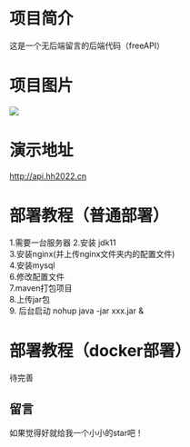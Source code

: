 # 项目简介
这是一个无后端留言的后端代码（freeAPI）



# 项目图片
![](https://pic.imgdb.cn/item/63b51ad1be43e0d30ebaf994.png)

# 演示地址
http://api.hh2022.cn

# 部署教程（普通部署）
1.需要一台服务器
2.安装 jdk11 \
3.安装nginx(并上传nginx文件夹内的配置文件) \
4.安装mysql \
6.修改配置文件 \
7.maven打包项目 \
8.上传jar包 \
9. 后台启动 nohup java -jar xxx.jar &
# 部署教程（docker部署）
待完善



## 留言
如果觉得好就给我一个小小的star吧！

